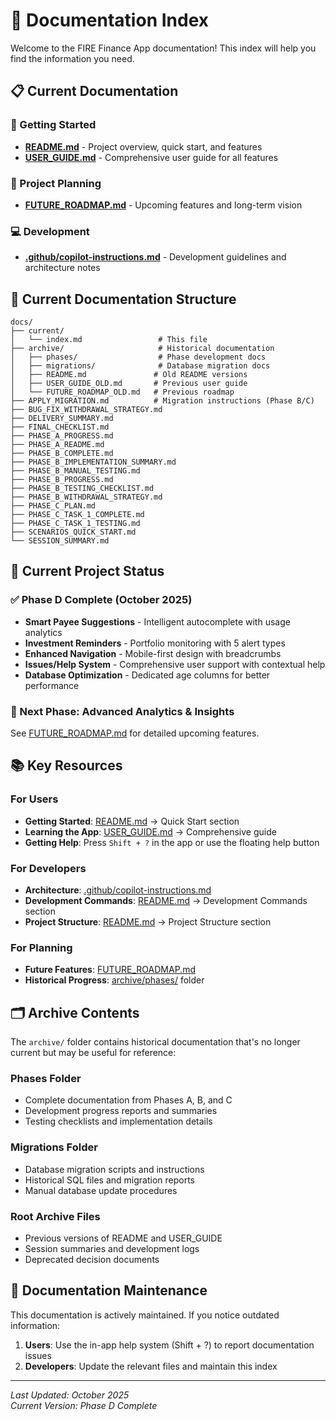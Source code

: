 # 📖 Documentation Index

Welcome to the FIRE Finance App documentation! This index will help you find the information you need.

## 📋 Current Documentation

### 🚀 Getting Started
- **[README.md](../README.md)** - Project overview, quick start, and features
- **[USER_GUIDE.md](../USER_GUIDE.md)** - Comprehensive user guide for all features

### 🔮 Project Planning
- **[FUTURE_ROADMAP.md](../FUTURE_ROADMAP.md)** - Upcoming features and long-term vision

### 💻 Development
- **[.github/copilot-instructions.md](../.github/copilot-instructions.md)** - Development guidelines and architecture notes

## 📁 Current Documentation Structure

```
docs/
├── current/
│   └── index.md                 # This file
├── archive/                     # Historical documentation
│   ├── phases/                  # Phase development docs
│   ├── migrations/              # Database migration docs
│   ├── README.md               # Old README versions
│   ├── USER_GUIDE_OLD.md       # Previous user guide
│   └── FUTURE_ROADMAP_OLD.md   # Previous roadmap
├── APPLY_MIGRATION.md          # Migration instructions (Phase B/C)
├── BUG_FIX_WITHDRAWAL_STRATEGY.md
├── DELIVERY_SUMMARY.md         
├── FINAL_CHECKLIST.md
├── PHASE_A_PROGRESS.md
├── PHASE_A_README.md
├── PHASE_B_COMPLETE.md
├── PHASE_B_IMPLEMENTATION_SUMMARY.md
├── PHASE_B_MANUAL_TESTING.md
├── PHASE_B_PROGRESS.md
├── PHASE_B_TESTING_CHECKLIST.md
├── PHASE_B_WITHDRAWAL_STRATEGY.md
├── PHASE_C_PLAN.md
├── PHASE_C_TASK_1_COMPLETE.md
├── PHASE_C_TASK_1_TESTING.md
├── SCENARIOS_QUICK_START.md
└── SESSION_SUMMARY.md
```

## 🎯 Current Project Status

### ✅ Phase D Complete (October 2025)
- **Smart Payee Suggestions** - Intelligent autocomplete with usage analytics
- **Investment Reminders** - Portfolio monitoring with 5 alert types
- **Enhanced Navigation** - Mobile-first design with breadcrumbs
- **Issues/Help System** - Comprehensive user support with contextual help
- **Database Optimization** - Dedicated age columns for better performance

### 🔄 Next Phase: Advanced Analytics & Insights
See [FUTURE_ROADMAP.md](../FUTURE_ROADMAP.md) for detailed upcoming features.

## 📚 Key Resources

### For Users
- **Getting Started**: [README.md](../README.md) → Quick Start section
- **Learning the App**: [USER_GUIDE.md](../USER_GUIDE.md) → Comprehensive guide
- **Getting Help**: Press `Shift + ?` in the app or use the floating help button

### For Developers
- **Architecture**: [.github/copilot-instructions.md](../.github/copilot-instructions.md)
- **Development Commands**: [README.md](../README.md) → Development Commands section
- **Project Structure**: [README.md](../README.md) → Project Structure section

### For Planning
- **Future Features**: [FUTURE_ROADMAP.md](../FUTURE_ROADMAP.md)
- **Historical Progress**: [archive/phases/](archive/phases/) folder

## 🗂️ Archive Contents

The `archive/` folder contains historical documentation that's no longer current but may be useful for reference:

### Phases Folder
- Complete documentation from Phases A, B, and C
- Development progress reports and summaries
- Testing checklists and implementation details

### Migrations Folder  
- Database migration scripts and instructions
- Historical SQL files and migration reports
- Manual database update procedures

### Root Archive Files
- Previous versions of README and USER_GUIDE
- Session summaries and development logs
- Deprecated decision documents

## 🔄 Documentation Maintenance

This documentation is actively maintained. If you notice outdated information:

1. **Users**: Use the in-app help system (Shift + ?) to report documentation issues
2. **Developers**: Update the relevant files and maintain this index

---

*Last Updated: October 2025*  
*Current Version: Phase D Complete*